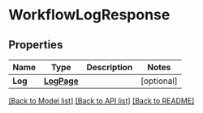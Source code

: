 # WorkflowLogResponse

## Properties

Name | Type | Description | Notes
------------ | ------------- | ------------- | -------------
**Log** | [**LogPage**](LogPage.md) |  | [optional] 

[[Back to Model list]](../README.md#documentation-for-models) [[Back to API list]](../README.md#documentation-for-api-endpoints) [[Back to README]](../README.md)


